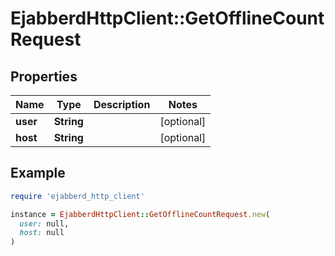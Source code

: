 # EjabberdHttpClient::GetOfflineCountRequest

## Properties

| Name | Type | Description | Notes |
| ---- | ---- | ----------- | ----- |
| **user** | **String** |  | [optional] |
| **host** | **String** |  | [optional] |

## Example

```ruby
require 'ejabberd_http_client'

instance = EjabberdHttpClient::GetOfflineCountRequest.new(
  user: null,
  host: null
)
```

